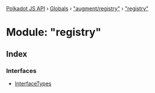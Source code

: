 [Polkadot JS API](../README.md) › [Globals](../globals.md) › ["augment/registry"](_augment_registry_.md) › ["registry"](_augment_registry_._registry_.md)

# Module: "registry"

## Index

### Interfaces

* [InterfaceTypes](../interfaces/_augment_registry_._registry_.interfacetypes.md)
